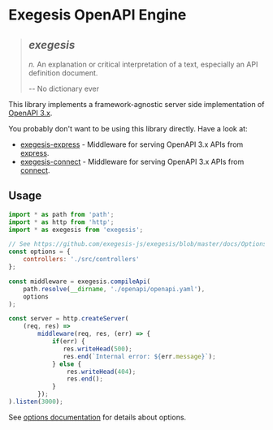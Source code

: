 # Exegesis OpenAPI Engine

> ## *exegesis*
>
> *n.* An explanation or critical interpretation of a text, especially an
> API definition document.
>
> -- No dictionary ever

This library implements a framework-agnostic server side implementation of
[OpenAPI 3.x](https://github.com/OAI/OpenAPI-Specification/blob/master/versions/3.0.1.md#requestBodyObject).

You probably don't want to be using this library directly.  Have a look at:

* [exegesis-express](https://github.com/exegesis-js/exegesis-express) - Middleware
  for serving OpenAPI 3.x APIs from [express](https://expressjs.com/).
* [exegesis-connect](https://github.com/exegesis-js/exegesis-express) - Middleware
  for serving OpenAPI 3.x APIs from [connect](https://github.com/senchalabs/connect).

## Usage

```js
import * as path from 'path';
import * as http from 'http';
import * as exegesis from 'exegesis';

// See https://github.com/exegesis-js/exegesis/blob/master/docs/Options.md
const options = {
    controllers: './src/controllers'
};

const middleware = exegesis.compileApi(
    path.resolve(__dirname, './openapi/openapi.yaml'),
    options
);

const server = http.createServer(
    (req, res) =>
        middleware(req, res, (err) => {
            if(err) {
               res.writeHead(500);
               res.end(`Internal error: ${err.message}`);
            } else {
                res.writeHead(404);
                res.end();
            }
        });
).listen(3000);
```

See [options documentation](https://github.com/exegesis-js/exegesis/blob/master/docs/Options.md) for details about options.
